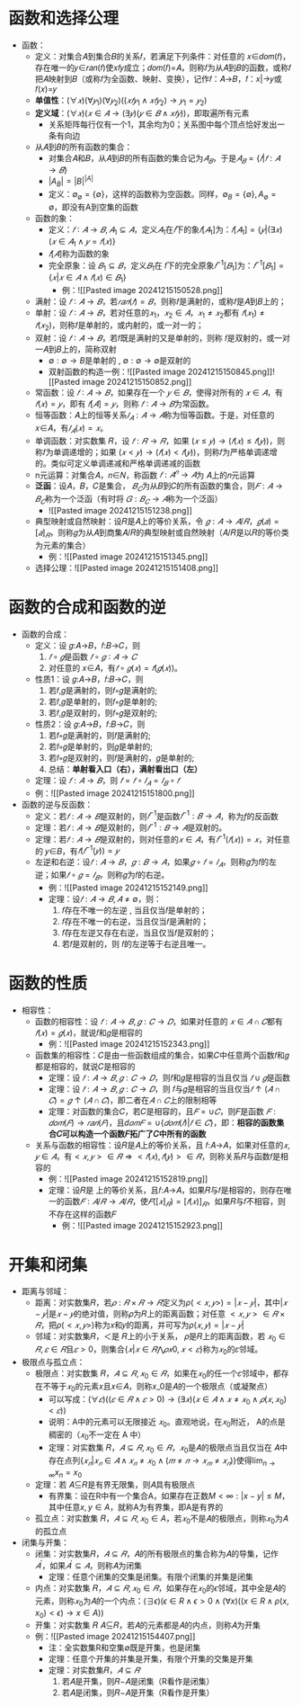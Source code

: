 # 函数和选择公理
- 函数：
	- 定义：对集合𝐴到集合𝐵的关系𝑓，若满足下列条件：对任意的 𝑥∈𝑑𝑜𝑚(𝑓)，存在唯一的𝑦∈𝑟𝑎𝑛(𝑓)使𝑥𝑓𝑦成立；𝑑𝑜𝑚(𝑓)=𝐴，则称𝑓为从𝐴到𝐵的函数，或称𝑓把𝐴映射到𝐵（或称𝑓为全函数、映射、变换），记作𝑓：𝐴→𝐵，𝑓：𝑥|→𝑦或𝑓(𝑥)=𝑦
	- **单值性**：$(∀𝑥)(∀𝑦_1)(∀𝑦_2)((𝑥𝑓𝑦_1∧𝑥𝑓𝑦_2)→𝑦_1=𝑦_2)$
	- **定义域**：$(∀𝑥)(𝑥∈𝐴→(∃𝑦)(𝑦∈𝐵∧𝑥𝑓𝑦))$，即取遍所有元素
		- 关系矩阵每行仅有一个1，其余均为0；关系图中每个顶点恰好发出一条有向边
	- 从𝐴到𝐵的所有函数的集合：
		- 对集合𝐴和𝐵，从𝐴到𝐵的所有函数的集合记为$𝐴_𝐵$，于是$𝐴_𝐵=\{𝑓|𝑓:𝐴→𝐵\}$
		- $|A_B|=|B|^{|A|}$
		- 定义：$\emptyset_\emptyset =\{\emptyset\}$，这样的函数称为空函数。同样，$\emptyset_B =\{\emptyset\},A_\emptyset =\emptyset$，即没有A到空集的函数
	- 函数的象：
		- 定义：$𝑓∶𝐴→𝐵,𝐴_1⊆𝐴$，定义$𝐴_1$在$𝑓$下的象$𝑓[𝐴_1]$为：$𝑓[𝐴_1]=\{𝑦|(∃𝑥)(𝑥∈𝐴_1∧𝑦=𝑓(𝑥)\}$
		- $𝑓[𝐴]$称为函数的象
		- 完全原象：设 $𝐵_1⊆𝐵$，定义$𝐵_1$在 𝑓下的完全原象$𝑓^{−1}[𝐵_1]$为：$𝑓^{−1}[𝐵_1]=\{𝑥|𝑥∈𝐴∧𝑓(𝑥)∈𝐵_1\}$
			- 例：![[Pasted image 20241215150528.png]]
	- 满射：设 $𝑓∶𝐴→𝐵$，若$𝑟𝑎𝑛(𝑓)=𝐵$，则称𝑓是满射的，或称𝑓是𝐴到𝐵上的；
	- 单射：设 $𝑓∶𝐴→𝐵$，若对任意的$𝑥_1，𝑥_2∈𝐴，𝑥_1≠𝑥_2$都有 $𝑓(𝑥_1)≠𝑓(𝑥_2)$，则称𝑓是单射的，或内射的，或一对一的；
	- 双射：设 $𝑓∶𝐴→𝐵$，若𝑓既是满射的又是单射的，则称 𝑓是双射的，或一对一𝐴到𝐵上的，简称双射
		- $\emptyset : \emptyset \rightarrow B$是单射的 , $\emptyset : \emptyset \rightarrow \emptyset$是双射的
		- 双射函数的构造一例：![[Pasted image 20241215150845.png]]![[Pasted image 20241215150852.png]]
	- 常函数：设 $𝑓∶𝐴→𝐵$，如果存在一个 $𝑦∈𝐵$，使得对所有的 $𝑥∈𝐴$，有 $𝑓(𝑥)=𝑦$，即有 $𝑓[𝐴]=𝑦$，则称 $𝑓∶𝐴→𝐵$为常函数。
	- 恒等函数：𝐴上的恒等关系$𝐼_𝐴:𝐴→𝐴$称为恒等函数。于是，对任意的𝑥∈𝐴，有$𝐼_𝐴(𝑥)=𝑥$。
	- 单调函数：对实数集 𝑅，设 $𝑓:𝑅→𝑅$，如果 $(𝑥≤𝑦)→(𝑓(𝑥)≤𝑓(𝑦))$，则称𝑓为单调递增的；如果 $(𝑥<𝑦)→(𝑓(𝑥)<𝑓(𝑦))$，则称𝑓为严格单调递增的。类似可定义单调递减和严格单调递减的函数
	- n元运算：对集合𝐴，𝑛∈𝑁，称函数 $𝑓:𝐴^𝑛→𝐴$为 𝐴上的𝑛元运算
	- **泛函**：设𝐴，𝐵，𝐶是集合， $𝐵_𝐶$为从𝐵到𝐶的所有函数的集合，则$𝐹:𝐴→𝐵_𝐶$称为一个泛函（有时将 $𝐺:𝐵_𝐶→𝐴$称为一个泛函）
		- ![[Pasted image 20241215151238.png]]
	- 典型映射或自然映射：设𝑅是𝐴上的等价关系，令 $𝑔:𝐴→𝐴/𝑅$，$𝑔(𝑎)=[𝑎]_𝑅$，则称𝑔为从𝐴到商集𝐴/𝑅的典型映射或自然映射（𝐴/𝑅是以𝑅的等价类为元素的集合）
		- 例：![[Pasted image 20241215151345.png]]
	- 选择公理：![[Pasted image 20241215151408.png]]
# 函数的合成和函数的逆
- 函数的合成：
	- 定义：设 𝑔:𝐴→𝐵，𝑓:𝐵→𝐶，则
		1) $𝑓∘𝑔$是函数 $𝑓∘𝑔∶𝐴→𝐶$
		2) 对任意的 𝑥∈𝐴，有$𝑓∘𝑔(𝑥)=𝑓(𝑔(𝑥))$。
	- 性质1：设 𝑔:𝐴→𝐵，𝑓:𝐵→𝐶，则
		1) 若𝑓,𝑔是满射的，则𝑓∘𝑔是满射的;
		2) 若𝑓,𝑔是单射的，则𝑓∘𝑔是单射的;
		3) 若𝑓,𝑔是双射的，则𝑓∘𝑔是双射的;
	- 性质2：设 𝑔:𝐴→𝐵，𝑓:𝐵→𝐶，则
		1) 若𝑓∘𝑔是满射的，则𝑓是满射的;
		2) 若𝑓∘𝑔是单射的，则𝑔是单射的;
		3) 若𝑓∘𝑔是双射的，则𝑓是满射的，𝑔是单射的;
		4) 总结：**单射看入口（右），满射看出口（左）**
	- 定理：设 $𝑓:𝐴→𝐵$，则 $𝑓=𝑓∘𝐼_𝐴=𝐼_𝐵∘𝑓$
	- 例：![[Pasted image 20241215151800.png]]
- 函数的逆与反函数：
	- 定义：若$𝑓:𝐴→𝐵$是双射的，则$𝑓^{−1}$是函数$𝑓^{−1}:𝐵→𝐴$，称为$f$的反函数
	- 定理：若$𝑓:𝐴→𝐵$是双射的，则$𝑓^{−1}:𝐵→𝐴$是双射的。
	- 定理：若$𝑓:𝐴→𝐵$是双射的，则对任意的$𝑥∈𝐴$，有$𝑓^{−1}(𝑓(𝑥))=𝑥$，对任意的 𝑦∈𝐵，有$𝑓(𝑓^{−1}(𝑦))=𝑦$
	- 左逆和右逆：设$𝑓: 𝐴 → 𝐵，𝑔: 𝐵 → 𝐴$，如果$𝑔 ∘ 𝑓 = 𝐼_𝐴$，则称𝑔为𝑓的左逆；如果$𝑓 ∘ 𝑔 = 𝐼_𝐵$，则称𝑔为𝑓的右逆。
		- 例：![[Pasted image 20241215152149.png]]
		- 定理：设$𝑓:𝐴→𝐵,𝐴≠∅$，则：
			1) 𝑓存在不唯一的左逆 , 当且仅当𝑓是单射的；
			2) 𝑓存在不唯一的右逆，当且仅当𝑓是满射的；
			3) 𝑓存在左逆又存在右逆，当且仅当𝑓是双射的；
			4) 若𝑓是双射的，则 𝑓的左逆等于右逆且唯一。
# 函数的性质
- 相容性：
	- 函数的相容性：设 $𝑓:𝐴→𝐵, 𝑔:𝐶→𝐷$，如果对任意的 $𝑥∈𝐴∩𝐶$都有$𝑓(𝑥)=𝑔(𝑥)$，就说𝑓和𝑔是相容的
		- 例：![[Pasted image 20241215152343.png]]
	- 函数集的相容性：𝐶是由一些函数组成的集合，如果𝐶中任意两个函数𝑓和𝑔都是相容的，就说𝐶是相容的
		- 定理：设 $𝑓:𝐴→𝐵, 𝑔:𝐶→𝐷$，则𝑓和𝑔是相容的当且仅当 $𝑓∪𝑔$是函数
		- 定理：设 $𝑓:𝐴→𝐵, 𝑔:𝐶→𝐷$，则 𝑓与𝑔是相容的当且仅当$𝑓↑(𝐴∩𝐶)=𝑔↑(𝐴∩𝐶)$，即二者在$𝐴∩𝐶$上的限制相等
		- 定理：对函数的集合𝐶，若𝐶是相容的，且$𝐹=∪𝐶$，则𝐹是函数 $𝐹:𝑑𝑜𝑚(𝐹)→𝑟𝑎𝑛(𝐹)$，且𝑑$𝑜𝑚𝐹=∪\{𝑑𝑜𝑚(𝑓)|𝑓∈𝐶\}$，即：**相容的函数集合𝐶可以构造一个函数𝐹拓广了𝐶中所有的函数**
	- 关系与函数的相容性：设𝑅是𝐴上的等价关系，且 𝑓:𝐴→𝐴，如果对任意的$𝑥,𝑦∈𝐴$，有$<𝑥,𝑦>∈𝑅⇒<𝑓(𝑥),𝑓(𝑦)>∈𝑅$，则称关系𝑅与函数𝑓是相容的
		- 例：![[Pasted image 20241215152819.png]]
		- 定理：设𝑅是 上的等价关系，且𝑓:𝐴→𝐴，如果𝑅与𝑓是相容的，则存在唯一的函数$𝐹:𝐴/𝑅→𝐴/𝑅$，使$𝐹([𝑥]_𝑅)=[𝑓(𝑥)]_𝑅$，如果𝑅与𝑓不相容，则不存在这样的函数𝐹
			- 例：![[Pasted image 20241215152923.png]]
# 开集和闭集
- 距离与邻域：
	- 距离：对实数集𝑅，若$𝜌:𝑅×𝑅→𝑅$定义为$\rho(<𝑥,𝑦>)=|𝑥−𝑦|$，其中$|𝑥−𝑦|$是$𝑥−𝑦$的绝对值，则称𝜌为𝑅上的距离函数；对任意 $<𝑥,𝑦>\in 𝑅×𝑅$，把$\rho(<𝑥,𝑦>)$称为𝑥和𝑦的距离，并可写为$\rho(𝑥,𝑦)=|𝑥−𝑦|$
	- 邻域：对实数集𝑅，＜是 𝑅上的小于关系， 𝜌是𝑅上的距离函数，若 $𝑥_0∈𝑅,𝜀∈𝑅$且$𝜀>0$，则集合$\{𝑥|𝑥∈𝑅⋀𝜌𝑥0,𝑥<𝜀\}$称为$𝑥_0$的𝜀邻域。
- 极限点与孤立点：
	- 极限点：对实数集 𝑅，$𝐴⊆𝑅,𝑥_0∈𝑅$，如果在$𝑥_0$的任一个𝜀邻域中，都存在不等于$𝑥_0$的元素𝑥且𝑥∈𝐴，则称𝑥_0是𝐴的一个极限点（或凝聚点）
		- 可以写成：$(∀𝜀)((𝜀∈𝑅∧𝜀>0)→(∃𝑥)(𝑥∈𝐴∧𝑥≠𝑥_0∧𝜌(𝑥,𝑥_0)<𝜀))$
		- 说明：A中的元素可以无限接近 $𝑥_0$。直观地说，在$𝑥_0$附近， A的点是稠密的（$𝑥_0$不一定在 A 中）
		- 定理：对实数集 𝑅，$𝐴⊆𝑅,𝑥_0∈𝑅$，$𝑥_0$是𝐴的极限点当且仅当在 𝐴中存在点列$\{𝑥_𝑛|𝑥_𝑛∈𝐴∧𝑥_𝑛≠𝑥_0∧(𝑚≠𝑛→𝑥_𝑚≠𝑥_𝑛)\}$使得$\lim_{n \to \infty}x_n=x_0$
	- 定理：若 𝐴⊆𝑅是有界无限集，则𝐴具有极限点
		- 有界集：设在R中有一个集合A，如果存在正数$M<∞:|x-y|≤M$，其中任意$x,y∈A$，就称A为有界集，即A是有界的
	- 孤立点：对实数集 𝑅，$𝐴⊆𝑅,𝑥_0∈A$，若$𝑥_0$不是𝐴的极限点，则称$𝑥_0$为𝐴的孤立点
- 闭集与开集：
	- 闭集：对实数集𝑅，$𝐴⊆𝑅$，𝐴的所有极限点的集合称为𝐴的导集，记作$𝐴^′$，如果$𝐴^′⊆𝐴$，则称𝐴为闭集
		- 定理：任意个闭集的交集是闭集。有限个闭集的并集是闭集
	- 内点：对实数集 𝑅，$𝐴⊆𝑅,𝑥_0∈𝑅$，如果存在$𝑥_0$的$\epsilon$邻域，其中全是𝐴的元素，则称$𝑥_0$为𝐴的一个内点：$(\exists \epsilon)(\epsilon \in R \wedge \epsilon>0 \wedge(\forall x)((x\in R\wedge \rho(x,x_0)<\epsilon)\rightarrow x\in A))$
	- 开集：对实数集 𝑅 𝐴⊆𝑅，若𝐴的元素都是𝐴的内点，则称𝐴为开集
	- 例：![[Pasted image 20241215154407.png]]
		- 注：全实数集R和空集$\emptyset$既是开集，也是闭集
		- 定理：任意个开集的并集是开集，有限个开集的交集是开集
		- 定理：对实数集𝑅，$𝐴⊆𝑅$
			1) 若𝐴是开集，则𝑅−𝐴是闭集（R看作是闭集）
			2) 若𝐴是闭集，则𝑅−𝐴是开集（R看作是开集）